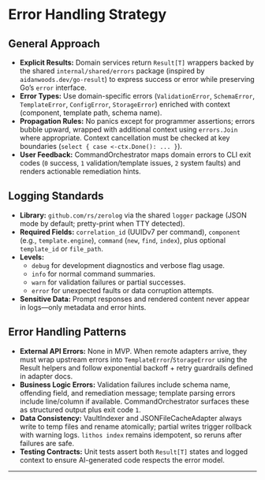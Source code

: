 # Error Handling Strategy

## General Approach

- **Explicit Results:** Domain services return `Result[T]` wrappers backed by the shared `internal/shared/errors` package (inspired by `aidanwoods.dev/go-result`) to express success or error while preserving Go’s `error` interface.
- **Error Types:** Use domain-specific errors (`ValidationError`, `SchemaError`, `TemplateError`, `ConfigError`, `StorageError`) enriched with context (component, template path, schema name).
- **Propagation Rules:** No panics except for programmer assertions; errors bubble upward, wrapped with additional context using `errors.Join` where appropriate. Context cancellation must be checked at key boundaries (`select { case <-ctx.Done(): ... }`).
- **User Feedback:** CommandOrchestrator maps domain errors to CLI exit codes (`0` success, `1` validation/template issues, `2` system faults) and renders actionable remediation hints.

## Logging Standards

- **Library:** `github.com/rs/zerolog` via the shared `logger` package (JSON mode by default; pretty-print when TTY detected).
- **Required Fields:** `correlation_id` (UUIDv7 per command), `component` (e.g., `template.engine`), `command` (`new`, `find`, `index`), plus optional `template_id` or `file_path`.
- **Levels:**
  - `debug` for development diagnostics and verbose flag usage.
  - `info` for normal command summaries.
  - `warn` for validation failures or partial successes.
  - `error` for unexpected faults or data corruption attempts.
- **Sensitive Data:** Prompt responses and rendered content never appear in logs—only metadata and error hints.

## Error Handling Patterns

- **External API Errors:** None in MVP. When remote adapters arrive, they must wrap upstream errors into `TemplateError`/`StorageError` using the Result helpers and follow exponential backoff + retry guardrails defined in adapter docs.
- **Business Logic Errors:** Validation failures include schema name, offending field, and remediation message; template parsing errors include line/column if available. CommandOrchestrator surfaces these as structured output plus exit code `1`.
- **Data Consistency:** VaultIndexer and JSONFileCacheAdapter always write to temp files and rename atomically; partial writes trigger rollback with warning logs. `lithos index` remains idempotent, so reruns after failures are safe.
- **Testing Contracts:** Unit tests assert both `Result[T]` states and logged context to ensure AI-generated code respects the error model.

---
